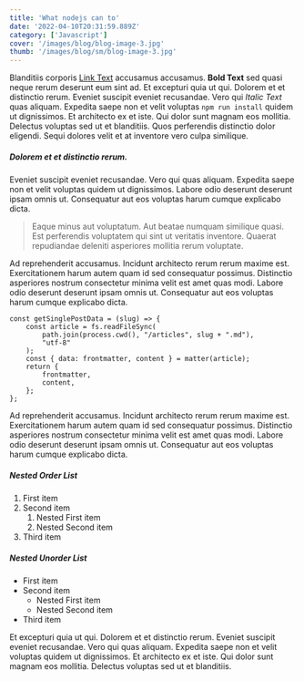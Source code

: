 ```yaml
---
title: 'What nodejs can to'
date: '2022-04-10T20:31:59.889Z'
category: ['Javascript']
cover: '/images/blog/blog-image-3.jpg'
thumb: '/images/blog/sm/blog-image-3.jpg'
---
```


Blanditiis corporis [Link Text](https://themeforest.net) accusamus accusamus. **Bold Text** sed quasi neque rerum deserunt eum sint ad. Et excepturi quia ut qui. Dolorem et et distinctio rerum. Eveniet suscipit eveniet recusandae. Vero qui _Italic Text_ quas aliquam. Expedita saepe non et velit voluptas `npm run install` quidem ut dignissimos. Et architecto ex et iste. Qui dolor sunt magnam eos mollitia. Delectus voluptas sed ut et blanditiis. Quos perferendis distinctio dolor eligendi. Sequi dolores velit et at inventore vero culpa similique.

##### Dolorem et et distinctio rerum.

Eveniet suscipit eveniet recusandae. Vero qui quas aliquam. Expedita saepe non et velit voluptas quidem ut dignissimos. Labore odio deserunt deserunt ipsam omnis ut. Consequatur aut eos voluptas harum cumque explicabo dicta.

> Eaque minus aut voluptatum. Aut beatae numquam similique quasi. Est perferendis voluptatem qui sint ut veritatis inventore. Quaerat repudiandae deleniti asperiores mollitia rerum voluptate.

Ad reprehenderit accusamus. Incidunt architecto rerum rerum maxime est. Exercitationem harum autem quam id sed consequatur possimus. Distinctio asperiores nostrum consectetur minima velit est amet quas modi. Labore odio deserunt deserunt ipsam omnis ut. Consequatur aut eos voluptas harum cumque explicabo dicta.

```
const getSinglePostData = (slug) => {
    const article = fs.readFileSync(
        path.join(process.cwd(), "/articles", slug + ".md"),
        "utf-8"
    );
    const { data: frontmatter, content } = matter(article);
    return {
        frontmatter,
        content,
    };
};
```

Ad reprehenderit accusamus. Incidunt architecto rerum rerum maxime est. Exercitationem harum autem quam id sed consequatur possimus. Distinctio asperiores nostrum consectetur minima velit est amet quas modi. Labore odio deserunt deserunt ipsam omnis ut. Consequatur aut eos voluptas harum cumque explicabo dicta.

##### Nested Order List

1. First item
2. Second item
   1. Nested First item
   2. Nested Second item
3. Third item

##### Nested Unorder List

- First item
- Second item
  - Nested First item
  - Nested Second item
- Third item

Et excepturi quia ut qui. Dolorem et et distinctio rerum. Eveniet suscipit eveniet recusandae. Vero qui quas aliquam. Expedita saepe non et velit voluptas quidem ut dignissimos. Et architecto ex et iste. Qui dolor sunt magnam eos mollitia. Delectus voluptas sed ut et blanditiis.
